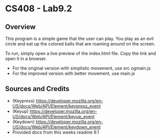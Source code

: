 # CS408 - Lab9.2

## Overview

This program is a simple game that the user can play. You play as an evil circle
and eat up the colored balls that are roaming around on the screen. 

To run, simply open a live preview of the index.html file. Copy the link and open it in a browser.
 - For the original version with simplistic movement, use src ogmain.js
 - For the improved version with better movement, use main.js

## Sources and Credits

- (Keypress) https://developer.mozilla.org/en-US/docs/Web/API/Element/keypress_event
- (Keyup) https://developer.mozilla.org/en-US/docs/Web/API/Element/keyup_event
- (Keydown) https://developer.mozilla.org/en-US/docs/Web/API/Element/keydown_event
- Provided docs from this weeks readme 9.1 
